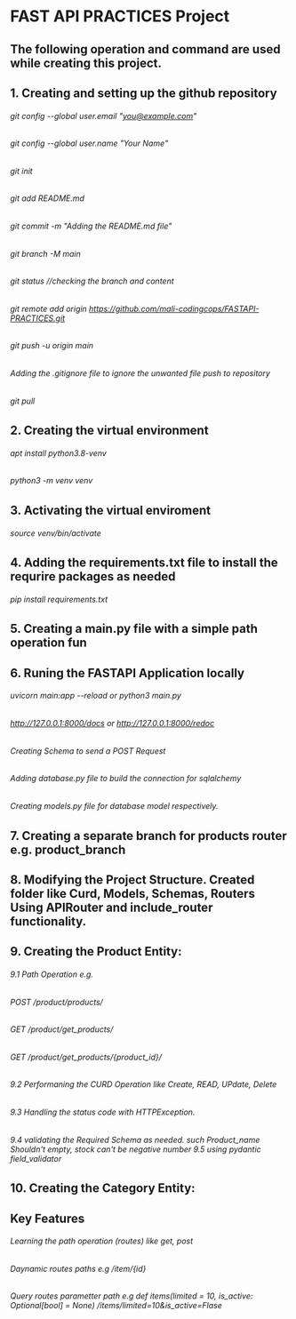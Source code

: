 # FAST API PRACTICES Project

## The following operation and command are used while creating this project.
## 1. Creating and setting up the github repository
###### git config --global user.email "you@example.com"
###### git config --global user.name "Your Name"
###### git init
###### git add README.md
###### git commit -m "Adding the README.md file"
###### git branch -M main
###### git status //checking the branch and content
###### git remote add origin https://github.com/mali-codingcops/FASTAPI-PRACTICES.git
###### git push -u origin main 
###### Adding the .gitignore file to ignore the unwanted file push to repository
###### git pull
## 2. Creating the virtual environment
###### apt install python3.8-venv 
###### python3 -m venv venv
## 3. Activating the virtual enviroment 
###### source venv/bin/activate
## 4. Adding the requirements.txt file to install the requrire packages as needed
###### pip install requirements.txt
## 5. Creating a main.py file with a simple path operation fun
## 6. Runing the FASTAPI Application locally
###### uvicorn main:app --reload or python3 main.py
###### http://127.0.0.1:8000/docs or http://127.0.0.1:8000/redoc
###### Creating Schema to send a POST Request
###### Adding database.py file to build the connection for sqlalchemy
###### Creating models.py file for database model respectively.
## 7. Creating a separate branch for products router e.g. product_branch
## 8. Modifying the Project Structure. Created folder like Curd, Models, Schemas, Routers Using APIRouter and include_router functionality.
## 9. Creating the Product Entity:
###### 9.1 Path Operation e.g. 
###### POST /product/products/
###### GET /product/get_products/
###### GET /product/get_products/{product_id}/

###### 9.2 Performaning the CURD Operation like Create, READ, UPdate, Delete
###### 9.3 Handling the status code with HTTPException.
###### 9.4 validating the Required Schema as needed. such Product_name Shouldn't empty, stock can't be negative number 9.5 using pydantic field_validator

## 10. Creating the Category Entity:

## Key Features
###### Learning the path operation (routes) like get, post
###### Daynamic routes paths e.g /item/{id}
###### Query routes parametter path e.g def items(limited = 10, is_active: Optional[bool] = None)  /items/limited=10&is_active=Flase